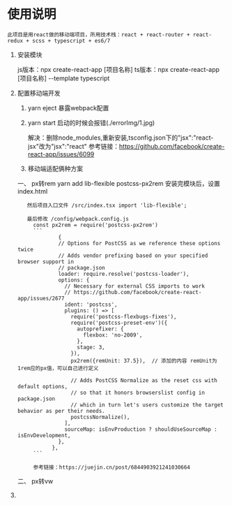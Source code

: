   # 使用说明

    此项目是用react做的移动端项目，所用技术栈：react + react-router + react-redux + scss + typescript + es6/7

  1. 安装模块

      js版本：npx create-react-app [项目名称]
      ts版本：npx create-react-app [项目名称] --template typescript

  2. 配置移动端开发

      1. yarn eject 暴露webpack配置

      2. yarn start 启动的时候会报错(./errorImg/1.jpg)

          解决：删除node_modules,重新安装,tsconfig.json下的"jsx":"react-jsx"改为"jsx":"react"
          参考链接：https://github.com/facebook/create-react-app/issues/6099

      3. 移动端适配俩种方案

        一、 px转rem
            yarn add lib-flexible postcss-px2rem
            安装完模块后，设置 index.html
            <meta name="viewport" content="width=device-width,inital-scale=1.0,maximum-scale=1.0,minimum-scale=1.0,user-scalable=no">

            然后项目入口文件 /src/index.tsx import 'lib-flexible';

            最后修改 /config/webpack.config.js
              const px2rem = require('postcss-px2rem')
              ```
                      {
                      // Options for PostCSS as we reference these options twice
                      // Adds vendor prefixing based on your specified browser support in
                      // package.json
                      loader: require.resolve('postcss-loader'),
                      options: {
                        // Necessary for external CSS imports to work
                        // https://github.com/facebook/create-react-app/issues/2677
                        ident: 'postcss',
                        plugins: () => [
                          require('postcss-flexbugs-fixes'),
                          require('postcss-preset-env')({
                            autoprefixer: {
                              flexbox: 'no-2009',
                            },
                            stage: 3,
                          }),
                          px2rem({remUnit: 37.5}),  // 添加的内容 remUnit为1rem应的px值，可以自己进行定义

                          // Adds PostCSS Normalize as the reset css with default options,
                          // so that it honors browserslist config in package.json
                          // which in turn let's users customize the target behavior as per their needs.
                          postcssNormalize(),
                        ],
                        sourceMap: isEnvProduction ? shouldUseSourceMap : isEnvDevelopment,
                      },
                    },
              ```

              参考链接：https://juejin.cn/post/6844903921241030664

        二、 px转vw



  3.

